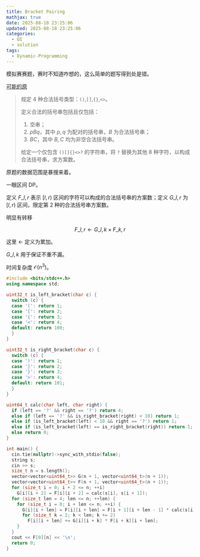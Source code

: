 ```yaml
---
title: Bracket Pairing
mathjax: true
date: 2025-08-18 23:25:06
updated: 2025-08-18 23:25:06
categories:
  - OI
  - solution
tags:
  - Dynamic-Programming
---
```


模拟赛赛题，赛时不知道咋想的，这么简单的题写得到处是错。

[可能的原](https://qoj.ac/problem/2927)

> 规定 $4$ 种合法括号类型：`()`,`[]`,`{}`,`<>`。
>
> 定义合法的括号串包括且仅包括：
> 1. 空串；
> 2. $pBq$，其中 $p,q$ 为配对的括号串，$B$ 为合法括号串；
> 3. $BC$，其中 $B,C$ 均为非空合法括号串。
>
> 给定一个仅包含 `()[]{}<>?` 的字符串，将 `?` 替换为其他 $8$ 种字符，以构成合法括号串，求方案数。

<!-- more -->

原题的数据范围是暴搜来着。

一眼区间 DP。

定义 $F\_{l,r}$ 表示 $\left[l,r\right)$ 区间的字符可以构成的合法括号串的方案数；定义 $G\_{l,r}$ 为 $\left[l,r\right)$ 区间，限定第 $2$ 种的合法括号串方案数。

明显有转移

$$
F\_{l,r}\gets G\_{l,k}\times F\_{k,r}
$$

这里 $\gets$ 定义为累加。

$G\_{l,k}$ 用于保证不重不漏。

时间复杂度 $\mathcal O\left(n^{3}\right)$。

```cpp
#include <bits/stdc++.h>
using namespace std;

uint32_t is_left_bracket(char c) {
  switch (c) {
  case '(': return 1;
  case '[': return 2;
  case '{': return 3;
  case '<': return 4;
  default: return 100;
  }
}

uint32_t is_right_bracket(char c) {
  switch (c) {
  case ')': return 1;
  case ']': return 2;
  case '}': return 3;
  case '>': return 4;
  default: return 101;
  }
}

uint64_t calc(char left, char right) {
  if (left == '?' && right == '?') return 4;
  else if (left == '?' && is_right_bracket(right) < 10) return 1;
  else if (is_left_bracket(left) < 10 && right == '?') return 1;
  else if (is_left_bracket(left) == is_right_bracket(right)) return 1;
  else return 0;
}

int main() {
  cin.tie(nullptr)->sync_with_stdio(false);
  string s;
  cin >> s;
  size_t n = s.length();
  vector<vector<uint64_t>> G(n + 1, vector<uint64_t>(n + 1));
  vector<vector<uint64_t>> F(n + 1, vector<uint64_t>(n + 1));
  for (size_t i = 0; i + 2 <= n; ++i)
    G[i][i + 2] = F[i][i + 2] = calc(s[i], s[i + 1]);
  for (size_t len = 4; len <= n; ++len) {
    for (size_t i = 0; i + len <= n; ++i) {
      G[i][i + len] = F[i][i + len] = F[i + 1][i + len - 1] * calc(s[i], s[i + len - 1]);
      for (size_t k = 2; k < len; k += 2)
        F[i][i + len] += G[i][i + k] * F[i + k][i + len];
    }
  }
  cout << F[0][n] << '\n';
  return 0;
}
```